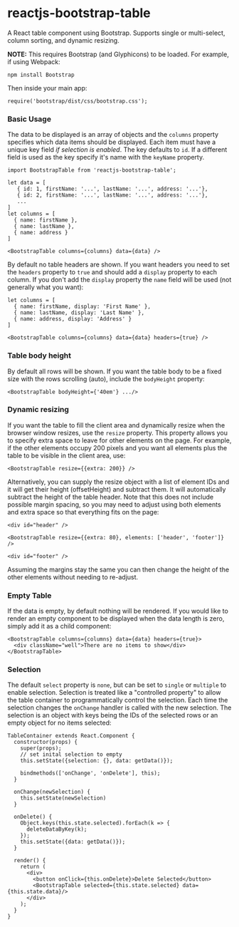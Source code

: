 # reactjs-bootstrap-table

A React table component using Bootstrap. Supports single or multi-select, column sorting, and dynamic resizing.

**NOTE:** This requires Bootstrap (and Glyphicons) to be loaded. For example, if using Webpack:

```
npm install Bootstrap
```

Then inside your main app:

```
require('bootstrap/dist/css/bootstrap.css');
```
### Basic Usage

The data to be displayed is an array of objects and the ```columns``` property specifies which data items should be displayed. Each item must have a unique key field *if selection is enabled*. The key defaults to ```id```. If a different field is used as the key specify it's name with the ```keyName``` property.

```
import BootstrapTable from 'reactjs-bootstrap-table';

let data = [
   { id: 1, firstName: '...', lastName: '...', address: '...'},
   { id: 2, firstName: '...', lastName: '...', address: '...'},
   ...
]
let columns = [
  { name: firstName },
  { name: lastName },
  { name: address }
]

<BootstrapTable columns={columns} data={data} />
```
By default no table headers are shown. If you want headers you need to set the ```headers``` property to ```true``` and should add a ```display``` property to each column. If you don't add the ```display``` property the ```name``` field will be used (not generally what you want):

```
let columns = [
  { name: firstName, display: 'First Name' },
  { name: lastName, display: 'Last Name' },
  { name: address, display: 'Address' }
]

<BootstrapTable columns={columns} data={data} headers={true} />
```

### Table body height
By default all rows will be shown. If you want the table body to be a fixed size with the rows scrolling (auto), include the ```bodyHeight``` property:

```
<BootstrapTable bodyHeight={'40em'} .../>
```

### Dynamic resizing

If you want the table to fill the client area and dynamically resize when the browser window resizes, use the ```resize``` property. This property allows you to specify extra space to leave for other elements on the page. For example, if the other elements occupy 200 pixels and you want all elements plus the table to be visible in the client area, use:

```
<BootstrapTable resize={{extra: 200}} />
```

Alternatively, you can supply the resize object with a list of element IDs and it will get their height (offsetHeight) and subtract them. It will automatically subtract the height of the table header. Note that this does not include possible margin spacing, so you may need to adjust using both elements and extra space so that everything fits on the page:

```
<div id="header" />

<BootstrapTable resize={{extra: 80}, elements: ['header', 'footer']} />

<div id="footer" />
```
Assuming the margins stay the same you can then change the height of the other elements without needing to re-adjust.

### Empty Table
If the data is empty, by default nothing will be rendered. If you would like to render an empty component to be displayed when the data length is zero, simply add it as a child component:

```
<BootstrapTable columns={columns} data={data} headers={true}>
  <div className="well">There are no items to show</div>
</BootstrapTable>
```

### Selection
The default ```select``` property is ```none```, but can be set to ```single``` or ```multiple``` to enable selection. Selection is treated like a "controlled property" to allow the table container to programmatically control the selection. Each time the selection changes the ```onChange``` handler is called with the new selection. The selection is an object with keys being the IDs of the selected rows or an empty object for no items selected:

```
TableContainer extends React.Component {
  constructor(props) {
    super(props);
    // set inital selection to empty
    this.setState({selection: {}, data: getData()});

    bindmethods(['onChange', 'onDelete'], this);
  }

  onChange(newSelection) {
    this.setState(newSelection)
  }

  onDelete() {
    Object.keys(this.state.selected).forEach(k => {
      deleteDataByKey(k);
    });
    this.setState({data: getData()});
  }

  render() {
    return (
      <div>
        <button onClick={this.onDelete}>Delete Selected</button>
        <BootstrapTable selected={this.state.selected} data={this.state.data}/>
      </div>
    );  
  }  
}
```
